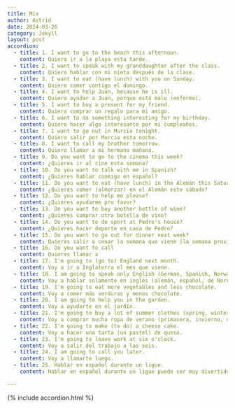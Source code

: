 ```yaml
---
title: Mix
author: Astrid
date: 2024-03-26
category: Jekyll
layout: post
accordion: 
  - title: 1. I want to go to the beach this afternoon.
    content: Quiero ir a la playa esta tarde. 
  - title: 2. I want to speak with my granddaughter after the class.
    content: Quiero hablar con mi nieta después de la clase.
  - title: 3. I want to eat (have lunch) with you on Sunday.
    content: Quiero comer contigo el domingo.
  - title: 4. I want to help Juan, because he is ill.
    content: Quiero ayudar a Juan, porque está malo (enfermo).
  - title: 5. I want to buy a present for my friend.
    content: Quiero comprar un regalo para mi amigo.
  - title: 6. I want to do something interesting for my birthday.
    content: Quiero hacer algo interesante por mi cumpleaños.
  - title: 7. I want to go out in Murcia tonight.
    content: Quiero salir por Murcia esta noche.
  - title: 8. I want to call my brother tomorrow.
    content: Quiero llamar a mi hermano mañana.
  - title: 9. Do you want to go to the cinema this week?
    content: ¿Quieres ir al cine esta semana?
  - title: 10. Do you want to talk with me in Spanish?
    content: ¿Quieres hablar conmigo en español?
  - title: 11. Do you want to eat (have lunch) in the Alemán this Saturday?  
    content: ¿Quieres comer (almorzar) en el Alemán este sábado?
  - title: 12. Do you want to help me please?  
    content: ¿Quieres ayudarme pro favor?
  - title: 13. Do you want to buy another bottle of wine? 
    content: ¿Quieres comprar otra botella de vino?
  - title: 14. Do you want to do sport at Pedro's house?
    content: ¿Quieres hacer deporte en casa de Pedro?
  - title: 15. Do you want to go out for dinner next week?  
    content: Quieres salir a cenar la semana que viene (la semana proxima)?
  - title: 16. Do you want to call  
    content: Quieres llamar a
  - title: 17. I'm going to (go to) England next month. 
    content: Voy a ir a Inglaterra el mes que viene.
  - title: 18. I am going to speak only English (German, Spanish, Norway, Dutch, Danish, Swedish, French,) today.
    content: Voy a hablar solamente en inglés (alemán, español, de Noruega, holandés, danés, sueco, francés) hoy.
  - title: 19. I'm going to eat more vegetables and less chocolate.  
    content: Voy a comer más verduras y menos chocolate.
  - title: 20. I am going to help you in the garden.
    content: Voy a ayudarte en el jardín.
  - title: 21. I'm going to buy a lot of summer clothes (spring, winter, autumn).
    content: Voy a comprar mucha ropa de verano (primavera, invierno, otoño).
  - title: 22. I'm going to make (to do) a cheese cake.
    content: Voy a hacer una tarta (un pastel) de queso.
  - title: 23. I'm going to leave work at six o'clock.
    content: Voy a salir del trabajo a las seis.
  - title: 24. I am going to call you later.
    content: Voy a llamarte luego.
  - title: 25. Hablar en español durante un ligue.
    content: Hablar en español durante un ligue puede ser muy divertido y romántico. Aquí tienes algunas frases que podrías usar: Hola, ¿cómo estás? Me pareces muy interesante. ¿Te gustaría tomar algo juntos? Con gusto te invito a una copa. ¿Qué te trae por aquí esta noche? ¿Buscas algo en particular? Me encanta tu sonrisa, ¿sabes? Es muy autivadora. ¿Tienes planes para el fin de semana? ¿Te gustaría hacer algo juntos? No puedo evitar notar lo guapo/guapa que eres. ¿Te lo han dicho antes? ¿Cuál es tu comida favorita? Me encantaría llevarte a cenar algún día. ¿Te gustaría bailar? La música aquí es genial y me encantaría compartir un baile contigo. ¿Qué tipo de películas te gustan? Podríamos ver una juntos algún día. Me gusta mucho tu estilo. ¿Dónde sueles comprar tu ropa?

---
```




{% include accordion.html %}

